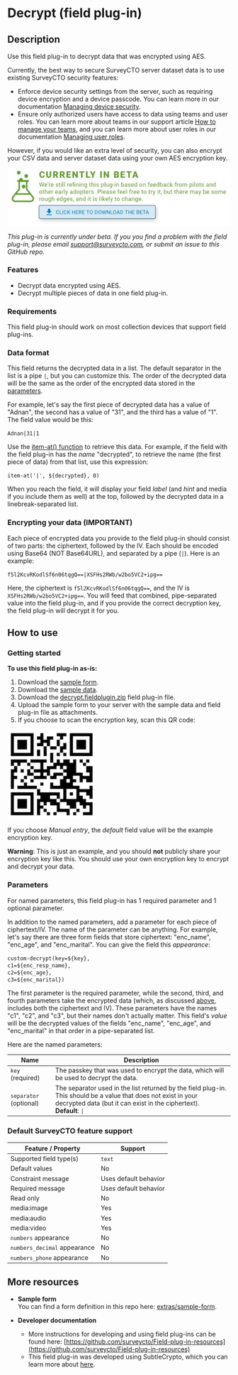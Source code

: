 # Decrypt (field plug-in)

## Description

Use this field plug-in to decrypt data that was encrypted using AES.

Currently, the best way to secure SurveyCTO server dataset data is to use existing SurveyCTO security features:

* Enforce device security settings from the server, such as requiring device encryption and a device passcode. You can learn more in our documentation [Managing device security](https://docs.surveycto.com/03-collecting-data/01-mobile-data-collection/05b.managing-device-security.html).
* Ensure only authorized users have access to data using teams and user roles. You can learn more about teams in our support article [How to manage your teams](https://support.surveycto.com/hc/en-us/articles/16472107311763-How-to-manage-your-teams), and you can learn more about user roles in our documentation [Managing user roles](https://docs.surveycto.com/04-monitoring-and-management/01-the-basics/00b.managing-user-roles.html).

However, if you would like an extra level of security, you can also encrypt your CSV data and server dataset data using your own AES encryption key.

[![](extras/readme-images/beta-release-download.jpg)](https://github.com/scto-sandbox/decrypt/raw/main/decrypt.fieldplugin.zip)

*This plug-in is currently under beta. If you you find a problem with the field plug-in, please email support@surveycto.com, or submit an issue to this GitHub repo.*

### Features

* Decrypt data encrypted using AES.
* Decrypt multiple pieces of data in one field plug-in.

### Requirements

This field plug-in should work on most collection devices that support field plug-ins.

### Data format

This field returns the decrypted data in a list. The default separator in the list is a pipe `|`, but you can customize this. The order of the decrypted data will be the same as the order of the encrypted data stored in the [parameters](#parameters).

For example, let's say the first piece of decrypted data has a value of "Adnan", the second has a value of "31", and the third has a value of "1". The field value would be this:

```
Adnan|31|1
```

Use the [item-at() function](https://docs.surveycto.com/02-designing-forms/01-core-concepts/09.expressions.html#Help_Forms_item-at) to retrieve this data. For example, if the field with the field plug-in has the *name* "decrypted", to retrieve the name (the first piece of data) from that list, use this expression:

```
item-at('|', ${decrypted}, 0)
```

<!-- If the encryption details are wrong due to an incorrect passkey, IV, salt, or ciphertext, the data will instead say "(Unable to decrypt. Please check your passkey and other encryption details.)". -->

When you reach the field, it will display your field *label* (and *hint* and media if you include them as well) at the top, followed by the decrypted data in a linebreak-separated list.

### Encrypting your data (IMPORTANT)

Each piece of encrypted data you provide to the field plug-in should consist of two parts: the ciphertext, followed by the IV. Each should be encoded using Base64 (NOT Base64URL), and separated by a pipe (`|`). Here is an example:

```
f5l2KcvRKodlSf6n06tqgQ==|XSFHs2RWb/w2bo5VC2+ipg==
```

Here, the ciphertext is `f5l2KcvRKodlSf6n06tqgQ==`, and the IV is `XSFHs2RWb/w2bo5VC2+ipg==`. You will feed that combined, pipe-separated value into the field plug-in, and if you provide the correct decryption key, the field plug-in will decrypt it for you.

## How to use

### Getting started

**To use this field plug-in as-is:**

1. Download the [sample form](https://github.com/scto-sandbox/decrypt/raw/main/extras/sample-form/Decryption%20field%20plug-in%20sample%20form.xlsx).
1. Download the [sample data](https://github.com/scto-sandbox/decrypt/raw/main/extras/sample-form/encrypted_data.xlsx).
1. Download the [decrypt.fieldplugin.zip](https://github.com/scto-sandbox/decrypt/raw/main/decrypt.fieldplugin.zip) field plug-in file.
1. Upload the sample form to your server with the sample data and field plug-in file as attachments.
1. If you choose to scan the encryption key, scan this QR code:

![](extras/readme-images/aes_key.png)

If you choose *Manual entry*, the *default* field value will be the example encryption key.

**Warning**: This is just an example, and you should **not** publicly share your encryption key like this. You should use your own encryption key to encrypt and decrypt your data.

### Parameters

For named parameters, this field plug-in has 1 required parameter and 1 optional parameter.

In addition to the named parameters, add a parameter for each piece of ciphertext/IV. The name of the parameter can be anything. For example, let's say there are three form fields that store ciphertext: "enc_name", "enc_age", and "enc_marital". You can give the field this *appearance*:

```
custom-decrypt(key=${key},
c1=${enc_resp_name},
c2=${enc_age},
c3=${enc_marital})
```

The first parameter is the required parameter, while the second, third, and fourth parameters take the encrypted data (which, as discussed [above](#encrypting-your-data-important), includes both the ciphertext and IV). These parameters have the names "c1", "c2", and "c3", but their names don't actually matter. This field's *value* will be the decrypted values of the fields "enc_name", "enc_age", and "enc_marital" in that order in a pipe-separated list.

Here are the named parameters:

|Name|Description|
|---|---|
|`key` (required)| The passkey that was used to encrypt the data, which will be used to decrypt the data. |
|`separator` (optional) | The separator used in the list returned by the field plug-in. This should be a value that does not exist in your decrypted data (but it can exist in the ciphertext).<br>**Default**: `\|` |

### Default SurveyCTO feature support

| Feature / Property | Support |
| --- | --- |
| Supported field type(s) | `text`|
| Default values | No |
| Constraint message | Uses default behavior |
| Required message | Uses default behavior |
| Read only | No |
| media:image | Yes |
| media:audio | Yes |
| media:video | Yes |
| `numbers` appearance | No |
| `numbers_decimal` appearance | No |
| `numbers_phone` appearance | No |

## More resources

* **Sample form**  
You can find a form definition in this repo here: [extras/sample-form](extras/sample-form).

* **Developer documentation**  
   * More instructions for developing and using field plug-ins can be found here: [https://github.com/surveycto/Field-plug-in-resources](https://github.com/surveycto/Field-plug-in-resources)
   * This field plug-in was developed using SubtleCrypto, which you can learn more about [here](https://developer.mozilla.org/en-US/docs/Web/API/SubtleCrypto).